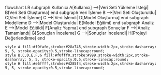 flowchart LR
    subgraph Kullanıcı
    A[Kullanıcı] -->|Veri Seti Yükleme İsteği| B[Veri Seti Oluşturma]
    end
    subgraph Veri İşleme
    B -->|Veri Seti Oluşturuldu| C[Veri Seti İşleme]
    C -->|Veri İşlendi| D[Model Oluşturma]
    end
    subgraph Modelleme
    D -->|Model Oluşturuldu| E[Model Eğitimi]
    end
    subgraph Analiz
    E -->|Model Eğitildi| F[Analiz Yapma]
    end
    subgraph Sonuçlar
    F -->|Analiz Tamamlandı| G[Sonuçları İnceleme]
    G -->|Sonuçlar İncelendi| H[Projeyi Değerlendirme]
    end

    style A fill:#f9fafe,stroke:#28a745,stroke-width:2px,stroke-dasharray: 5, 5, stroke-opacity:0.5,stroke-linecap:round;
    style B,C,D,E,F,G fill:#f0fff0,stroke:#999,stroke-width:2px,stroke-dasharray: 5, 5, stroke-opacity:0.5,stroke-linecap:round;
    style H fill:#e6ffff,stroke:#4285f4,stroke-width:2px,stroke-dasharray: 5, 5, stroke-opacity:0.5,stroke-linecap:round;
